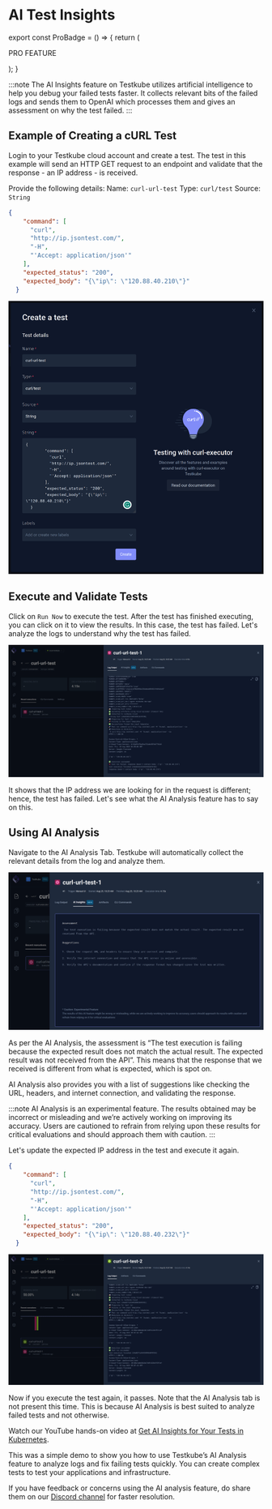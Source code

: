 # AI Test Insights

export const ProBadge = () => {
  return (
    <span>
      <p class="pro-badge">PRO FEATURE</p>
    </span>
  );
}

<ProBadge />

:::note
The AI Insights feature on Testkube utilizes artificial intelligence to help you debug your failed tests faster. It collects relevant bits of the failed logs and sends them to OpenAI which processes them and gives an assessment on why the test failed.
:::

## Example of Creating a cURL Test

Login to your Testkube cloud account and create a test. The test in this example will send an HTTP GET request to an endpoint and validate that the response - an IP address - is received.

Provide the following details: 
Name: `curl-url-test`
Type: `curl/test`
Source: `String`

```json
{
    "command": [
      "curl",
      "http://ip.jsontest.com/",
      "-H",
      "'Accept: application/json'"
    ],
    "expected_status": "200",
    "expected_body": "{\"ip\": \"120.88.40.210\"}"
  }
```

![Create a Test](../../img/create-a-test.png)

## Execute and Validate Tests

Click on `Run Now` to execute the test. After the test has finished executing, you can click on it to view the results. In this case, the test has failed. Let's analyze the logs to understand why the test has failed.

![Log Output](../../img/log-output.png)

It shows that the IP address we are looking for in the request is different; hence, the test has failed. Let's see what the AI Analysis feature has to say on this.

## Using AI Analysis

Navigate to the AI Analysis Tab. Testkube will automatically collect the relevant details from the log and analyze them.

![AI Analysis Results](../../img/AI-analysis-results.png)

As per the AI Analysis, the assessment is “The test execution is failing because the expected result does not match the actual result. The expected result was not received from the API”. This means that the response that we received is different from what is expected, which is spot on. 

AI Analysis also provides you with a list of suggestions like checking the URL, headers, and internet connection, and validating the response. 

:::note
AI Analysis is an experimental feature. The results obtained may be incorrect or misleading and we’re actively working on improving its accuracy. Users are cautioned to refrain from relying upon these results for critical evaluations and should approach them with caution.
:::

Let's update the expected IP address in the test and execute it again.

```json
{
    "command": [
      "curl",
      "http://ip.jsontest.com/",
      "-H",
      "'Accept: application/json'"
    ],
    "expected_status": "200",
    "expected_body": "{\"ip\": \"120.88.40.232\"}"
  }
```
![Passed Test](../../img/passed-test.png)

Now if you execute the test again, it passes. Note that the AI Analysis tab is not present this time. This is because AI Analysis is best suited to analyze failed tests and not otherwise.

 Watch our YouTube hands-on video at [Get AI Insights for Your Tests in Kubernetes](https://www.youtube.com/watch?v=29zVIzMBaow).

This was a simple demo to show you how to use Testkube’s AI Analysis feature to analyze logs and fix failing tests quickly. You can create complex tests to test your applications and infrastructure. 

If you have feedback or concerns using the AI analysis feature, do share them on our [Discord channel](https://discord.com/invite/6zupCZFQbe) for faster resolution.




